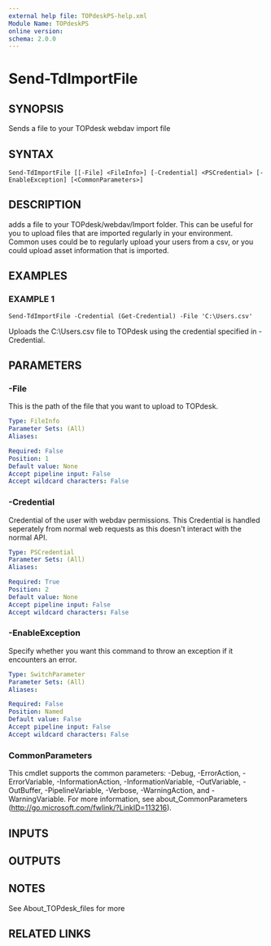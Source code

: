 ```yaml
---
external help file: TOPdeskPS-help.xml
Module Name: TOPdeskPS
online version:
schema: 2.0.0
---
```


# Send-TdImportFile

## SYNOPSIS
Sends a file to your TOPdesk webdav import file

## SYNTAX

```
Send-TdImportFile [[-File] <FileInfo>] [-Credential] <PSCredential> [-EnableException] [<CommonParameters>]
```

## DESCRIPTION
adds a file to your TOPdesk/webdav/Import folder.
This can be useful for you to upload files that are imported regularly in your environment.
Common uses could be to regularly upload your users from a csv, or you could upload asset information that is imported.

## EXAMPLES

### EXAMPLE 1
```
Send-TdImportFile -Credential (Get-Credential) -File 'C:\Users.csv'
```

Uploads the C:\Users.csv file to TOPdesk using the credential specified in -Credential.

## PARAMETERS

### -File
This is the path of the file that you want to upload to TOPdesk.

```yaml
Type: FileInfo
Parameter Sets: (All)
Aliases:

Required: False
Position: 1
Default value: None
Accept pipeline input: False
Accept wildcard characters: False
```

### -Credential
Credential of the user with webdav permissions.
This Credential is handled seperately from normal web requests as this doesn't interact with the normal API.

```yaml
Type: PSCredential
Parameter Sets: (All)
Aliases:

Required: True
Position: 2
Default value: None
Accept pipeline input: False
Accept wildcard characters: False
```

### -EnableException
Specify whether you want this command to throw an exception if it encounters an error.

```yaml
Type: SwitchParameter
Parameter Sets: (All)
Aliases:

Required: False
Position: Named
Default value: False
Accept pipeline input: False
Accept wildcard characters: False
```

### CommonParameters
This cmdlet supports the common parameters: -Debug, -ErrorAction, -ErrorVariable, -InformationAction, -InformationVariable, -OutVariable, -OutBuffer, -PipelineVariable, -Verbose, -WarningAction, and -WarningVariable.
For more information, see about_CommonParameters (http://go.microsoft.com/fwlink/?LinkID=113216).

## INPUTS

## OUTPUTS

## NOTES
See About_TOPdesk_files for more

## RELATED LINKS
